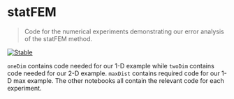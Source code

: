 # statFEM
> Code for the numerical experiments demonstrating our error analysis of the statFEM method.


[![Stable](https://img.shields.io/badge/docs-stable-blue.svg)](https://yannipapandreou.github.io/statFEM/)

`oneDim` contains code needed for our 1-D example while `twoDim` contains code needed for our 2-D example. `maxDist` contains required code for our 1-D max example. The other notebooks all contain the relevant code for each experiment.
